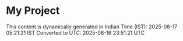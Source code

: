 # My Project

This content is dynamically generated in Indian Time (IST): 2025-08-17 05:21:21 IST
Converted to UTC: 2025-08-16 23:51:21 UTC
